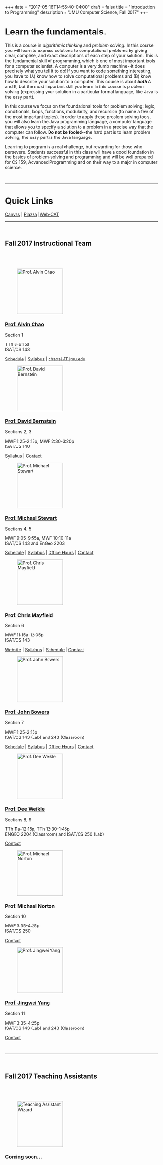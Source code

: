 +++
date = "2017-05-16T14:56:40-04:00"
draft = false
title = "Introduction to Programming"
description = "JMU Computer Science, Fall 2017"
+++

<style>
h1, h2, h3, h4, h5, h6 {
    /* text-align: center; */
}
</style>

# Learn the fundamentals.

This is a course in _algorithmic thinking_ and _problem solving_. In this course
you will learn to express solutions to computational problems by giving clear,
complete, and exact descriptions of each step of your solution. This is the
fundamental skill of programming, which is one of most important tools for a
computer scientist. A computer is a very dumb machine--it does precisely what
you tell it to do! If you want to code something interesting, you have to (A)
know how to solve computational problems and (B) know how to describe your
solution to a computer. This course is about ___both___ A and B, but the most
important skill you learn in this course is problem solving (expressing your
solution in a particular formal language, like Java is the easy part).

In this course we focus on the foundational tools for problem solving: logic,
conditionals, loops, functions, modularity, and recursion (to name a few of
the most important topics). In order to apply these problem solving tools, you
will also learn the Java programming language, a computer language that allows
you to specify a solution to a problem in a precise way that the computer can
follow. __Do not be fooled__--the hard part is to learn problem solving; the
easy part is the Java language.

Learning to program is a real challenge, but rewarding for those who persevere.
Students successful in this class will have a good foundation in the basics of
problem-solving and programming and will be well prepared for CS 159, Advanced
Programming and on their way to a major in computer science.  

<p>&nbsp;</p>

---

# Quick Links

[Canvas](http://canvas.jmu.edu) | [Piazza](https://piazza.com) |[Web-CAT](https://webcat.cs.jmu.edu)

---

<p>&nbsp;</p>

## Fall 2017 Instructional Team

<!-- Resorting to straight HTML to get the following styled correctly. -->
<div id="kube-features" style="margin-top: 5em;">
    <div class="row gutters">
        <div class="col col-4 item">
            <figure class="crop">
            <img alt="Prof. Alvin Chao" src="https://pbs.twimg.com/profile_images/2111193363/546975_10100517314943579_7811305_52382494_1347593394_n.jpg" style="top:-100%;" width="150" height="150">
            </figure>
            <h3><a href="http://educ.jmu.edu/~chaoaj/">Prof. Alvin Chao</a></h3>
            <p>Section 1</p>
            <p>TTh 8-9:15a <br> ISAT/CS 143</p>
            <p>
                <a href="chao/schedule">Schedule</a> |
                <a href="chao/syllabus">Syllabus</a> |
                <a href="mailto:chaoaj%20AT%20jmu.edu">chaoaj AT jmu.edu</a>
            </p>
        </div>
        <div class="col col-4 item">
            <figure class="crop">
            <img alt="Prof. David Bernstein" src="https://www.jmu.edu/_images/cs/faculty-staff-images/bernstein.jpg" width="150" height="150">
            </figure>
            <h3><a href="https://users.cs.jmu.edu/bernstdh/Web/index.html">Prof. David Bernstein</a></h3>
            <p>Sections 2, 3</p>
            <p>MWF 1:25-2:15p, MWF 2:30-3:20p<br>ISAT/CS 140</p>
            <p>
                <a href="https://w3.cs.jmu.edu/bernstdh/web/CS149/">Syllabus</a> |
                <a href="mailto:bernstdh@jmu.edu">Contact</a>
            </p>
        </div>
        <div class="col col-4 item">
            <figure class="crop">
            <img alt="Prof. Michael Stewart" src="http://people.cs.vt.edu/tgm/wp-content/uploads/2016/10/tgm-1.jpg" style="top:-100%;" width="150" height="150">
            </figure>
            <h3><a href="http://hcientist.com/">Prof. Michael Stewart</a></h3>
            <p>Sections 4, 5</p>
            <p>MWF 9:05-9:55a, MWF 10:10-11a <br> ISAT/CS 143 and EnGeo 2203</p>
            <p>
                <a href="https://canvas.jmu.edu/courses/1518002/modules">Schedule</a> |
                <a href="https://canvas.jmu.edu/courses/1518002/assignments/syllabus">Syllabus</a> |
                <a href="https://canvas.jmu.edu/courses/1518002/assignments/syllabus#instructor">Office Hours</a> |
                <a href="mailto:stewarmc@jmu.edu">Contact</a>
            </p>
        </div>
    </div>
    <div class="row gutters">
        <div class="col col-4 item">
            <figure class="crop">
            <img alt="Prof. Chris Mayfield" src="https://w3.cs.jmu.edu/mayfiecs/mayfiecs15.jpg" style="top:-100%" width="150" height="150">
            </figure>
            <h3><a href="https://w3.cs.jmu.edu/mayfiecs/">Prof. Chris Mayfield</a></h3>
            <p>Section 6</p>
            <p>MWF 11:15a-12:05p <br> ISAT/CS 143 </p>
            <p>
                <a href="https://w3.cs.jmu.edu/mayfiecs/cs149/">Website</a> |
                <a href="https://w3.cs.jmu.edu/mayfiecs/cs149/syllabus.pdf">Syllabus</a> |
                <a href="https://w3.cs.jmu.edu/mayfiecs/cs149/schedule.html">Schedule</a> |
                <a href="mailto:mayfiecs@jmu.edu">Contact</a>
            </p>
        </div>
        <div class="col col-4 item">
            <figure class="crop">
            <img alt="Prof. John Bowers" src="https://www.jmu.edu/_images/cs/faculty-staff-images/bowers.jpg" width="150" height="150">
            </figure>
            <h3><a href="http://www.johncbowers.com/">Prof. John Bowers</a></h3>
            <p>Section 7</p>
            <p>MWF 1:25-2:15p <br> ISAT/CS 143 (Lab) and 243 (Classroom)<p>
            <p>
                <a href="bowers/schedule">Schedule</a> |
                <a href="/cs149/files/BowersCS149.pdf">Syllabus</a> |
                <a href="https://w3.cs.jmu.edu/bowersjc/#contact">Office Hours</a> |
                <a href="mailto:bowersjc@jmu.edu">Contact</a>
            </p>
        </div>
        <div class="col col-4 item">
            <figure class="crop">
            <img alt="Prof. Dee Weikle" src="https://www.jmu.edu/_images/cs/faculty-staff-images/weikle" style="top:-100%;" width="150" height="150">
            </figure>
            <h3><a href="https://w3.cs.jmu.edu/weikleda/">Prof. Dee Weikle</a></h3>
            <p>Sections 8, 9</p>
            <p>TTh 11a-12:15p, TTh 12:30-1:45p<br>ENGEO 2204 (Classroom) and ISAT/CS 250 (Lab)</p>
            <p>
                <a href="mailto:weikleda@jmu.edu">Contact</a>
            </p>
        </div>
    </div>
    <div class="row gutters">
        <div class="col col-4 item">
            <figure class="crop">
            <img alt="Prof. Michael Norton" src="https://www.jmu.edu/_images/cs/faculty-staff-images/norton.jpg" style="top:-100%" width="150" height="150">
            </figure>
            <h3><a href="https://www.jmu.edu/cs/people/faculty/norton-michael.shtml">Prof. Michael Norton</a></h3>
            <p>Section 10</p>
            <p>MWF 3:35-4:25p <br> ISAT/CS 250 </p>
            <p>
                <a href="mailto:nortonml@jmu.edu">Contact</a>
            </p>
        </div>
        <div class="col col-4 item">
            <figure class="crop">
            <img alt="Prof. Jingwei Yang" src="img/JYang.jpg" width="150" height="150">
            </figure>
            <h3><a href="javascript:alert('coming soon')">Prof. Jingwei Yang</a></h3>
            <p>Section 11</p>
            <p>MWF 3:35-4:25p <br> ISAT/CS 143 (Lab) and 243 (Classroom)<p>
            <p>
                <a href="javascript:alert('coming soon')">Contact</a>
            </p>
        </div>
    </div>
</div>

<p>&nbsp;</p>

---

<p>&nbsp;</p>

## Fall 2017 Teaching Assistants

<div id="kube-features" style="margin-top: 5em;">
    <div class="row gutters">
        <div class="col col-4 item">
            <figure class="crop">
            <img alt="Teaching Assistant Wizard" src="http://orig13.deviantart.net/60a0/f/2011/161/f/b/wizard_by_adam_brown-d3iiyfb.jpg" style="top:-100%;" width="150" height="150">
            </figure>
            <h3>Coming soon...</h3>
        </div>
        <!--div class="col col-4 item">
            <figure class="crop">
            <img alt="Prof. David Bernstein" src="https://www.jmu.edu/_images/cs/faculty-staff-images/bernstein.jpg" width="150" height="150">
            </figure>
            <h3><a href="https://users.cs.jmu.edu/bernstdh/Web/index.html">Prof. David Bernstein</a></h3>
            <p>Sections 2, 3</p>
            <p>MWF 1:25-2:15p, MWF 2:30-3:20p<br>ISAT/CS 140</p>
            <p>
                <a href="bernstein/schedule">Schedule</a> |
                <a href="bernstein/syllabus">Syllabus</a> |
                <a href="mailto:bernstdh@jmu.edu">Contact</a>
            </p>
        </div>
        <div class="col col-4 item">
            <figure class="crop">
            <img alt="Prof. Michael Stewart" src="http://people.cs.vt.edu/tgm/wp-content/uploads/2016/10/tgm-1.jpg" style="top:-100%;" width="150" height="150">
            </figure>
            <h3><a href="http://people.cs.vt.edu/tgm/">Prof. Michael Stewart</a></h3>
            <p>Sections 4, 5</p>
            <p>MWF 9:05-9:55a, MWF 10:10-11a <br> ISAT/CS 143</p>
            <p>
                <a href="stewart/schedule">Schedule</a> |
                <a href="stewart/syllabus">Syllabus</a> |
                Contact
            </p>
        </div-->
    </div>
</div>
